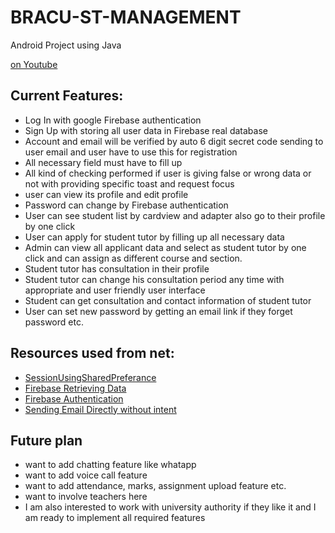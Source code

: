 # BRACU-ST-MANAGEMENT
Android Project using Java

[on Youtube](https://youtu.be/A_Ssx_x9Cyk)

Current Features:
-----------------
* Log In with google Firebase authentication
* Sign Up with storing all user data in Firebase real database
* Account and email will be verified by auto 6 digit secret code sending to user email and user have to use this for registration
* All necessary field must have to fill up
* All kind of checking performed if user is giving false or wrong data or not with providing specific toast and request focus
* user can view its profile and edit profile
* Password can change by Firebase authentication
* User can see student list by cardview and adapter also go to their profile by one click
* User can apply for student tutor by filling up all necessary data
* Admin can view all applicant data and select as student tutor by one click and can assign as different course and section.
* Student tutor has consultation in their profile
* Student tutor can change his consultation period any time with appropriate and user friendly user interface
* Student can get consultation and contact information of student tutor
* User can set new password by getting an email link if they forget password etc.

Resources used from net:
------------------------
* [SessionUsingSharedPreferance](https://github.com/delaroy/SessionsUsingSharedPreferences/blob/master/app/src/main/java/com/delaroystudios/usersession/UserSessionManager.java)
* [Firebase Retrieving Data](https://firebase.google.com/docs/database/admin/retrieve-data)
* [Firebase Authentication](https://firebase.google.com/docs/auth)
* [Sending Email Directly without intent](https://www.thecodecity.com/2017/07/send-email-from-android-app-directly.html) 

Future plan
-----------
* want to add chatting feature like whatapp
* want to add voice call feature
* want to add attendance, marks, assignment upload feature etc.
* want to involve teachers here
* I am also interested to work with university authority if they like it and I am ready to implement all required features

